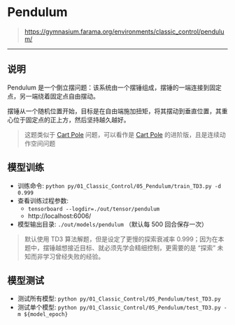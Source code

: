 # Pendulum

> https://gymnasium.farama.org/environments/classic_control/pendulum/

------

## 说明

Pendulum 是一个倒立摆问题：该系统由一个摆锤组成，摆锤的一端连接到固定点，另一端绕着固定点自由摆动。

摆锤从一个随机位置开始，目标是在自由端施加扭矩，将其摆动到垂直位置，其重心位于固定点的正上方，然后坚持越久越好。

> 这题类似于 [Cart Pole](../02_Cart_Pole/) 问题，可以看作是 [Cart Pole](../02_Cart_Pole/) 的进阶版，且是连续动作空间问题


## 模型训练

- 训练命令: `python py/01_Classic_Control/05_Pendulum/train_TD3.py -d 0.999`
- 查看训练过程参数: 
    - `tensorboard --logdir=./out/tensor/pendulum`
    - http://localhost:6006/
- 模型输出目录: `./out/models/pendulum` （默认每 500 回合保存一次）

> 默认使用 TD3 算法解题，但是设定了更慢的探索衰减率 0.999；因为在本题中，摆锤越想接近目标、就必须先学会精细控制，更需要的是 “探索” 未知而非学习曾经失败的经验。


## 模型测试

- 测试所有模型: `python py/01_Classic_Control/05_Pendulum/test_TD3.py`
- 测试单个模型: `python py/01_Classic_Control/05_Pendulum/test_TD3.py -m ${model_epoch}`
